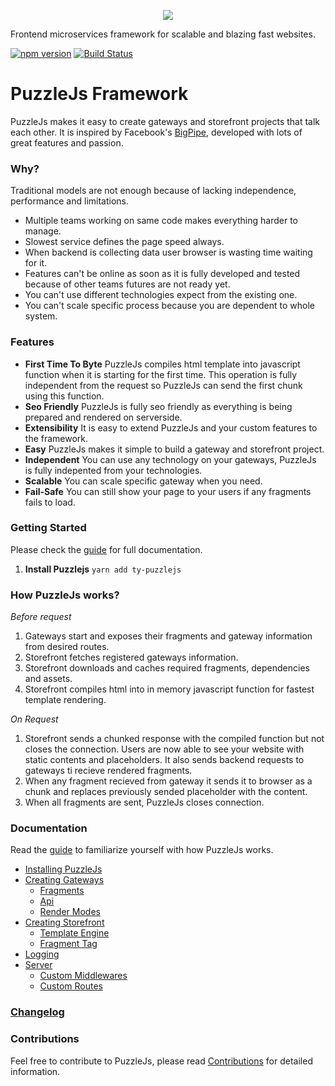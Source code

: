 <p align="center">
    <img src="https://image.ibb.co/jM29on/puzzlelogo.png"/>
    <p style="text-aling: center;">Frontend microservices framework for scalable and blazing fast websites.</p>
</p>

[![npm version](https://badge.fury.io/js/ty-puzzlejs.svg)](https://www.npmjs.com/package/ty-puzzlejs) [![Build Status](https://travis-ci.com/Acanguven/Puzzle-Reworked.svg?token=P2s8WVyVNPJgtfCf4E5i&branch=master)](https://travis-ci.com/Acanguven/Puzzle-Reworked)
# PuzzleJs Framework

PuzzleJs makes it easy to create gateways and storefront projects that talk each other. It is inspired by Facebook's [BigPipe](https://www.facebook.com/notes/facebook-engineering/bigpipe-pipelining-web-pages-for-high-performance/389414033919/), developed with lots of great features and passion.

### Why?
Traditional models are not enough because of lacking independence, performance and limitations.
* Multiple teams working on same code makes everything harder to manage.
* Slowest service defines the page speed always.
* When backend is collecting data user browser is wasting time waiting for it.
* Features can't be online as soon as it is fully developed and tested because of other teams futures are not ready yet.
* You can't use different technologies expect from the existing one.
* You can't scale specific process because you are dependent to whole system.

### Features
* **First Time To Byte** PuzzleJs compiles html template into javascript function when it is starting for the first time. This operation is fully independent from the request so PuzzleJs can send the first chunk using this function.
* **Seo Friendly** PuzzleJs is fully seo friendly as everything is being prepared and rendered on serverside.
* **Extensibility** It is easy to extend PuzzleJs and your custom features to the framework.
* **Easy** PuzzleJs makes it simple to build a gateway and storefront project.
* **Independent** You can use any technology on your gateways, PuzzleJs is fully indepented from your technologies.
* **Scalable** You can scale specific gateway when you need.
* **Fail-Safe** You can still show your page to your users if any fragments fails to load.

### Getting Started
Please check the [guide](./docs/guide.md) for full documentation.

1. **Install Puzzlejs**
`yarn add ty-puzzlejs`


### How PuzzleJs works?

*Before request*
1. Gateways start and exposes their fragments and gateway information from desired routes.
2. Storefront fetches registered gateways information.
3. Storefront downloads and caches required fragments, dependencies and assets.
4. Storefront compiles html into in memory javascript function for fastest template rendering.

*On Request*
1. Storefront sends a chunked response with the compiled function but not closes the connection. Users are now able to see your website with static contents and placeholders. It also sends backend requests to gateways ti recieve rendered fragments.
2. When any fragment recieved from gateway it sends it to browser as a chunk and replaces previously sended placeholder with the content.
3. When all fragments are sent, PuzzleJs closes connection.

### Documentation
Read the [guide](./docs/guide.md) to familiarize yourself with how PuzzleJs works.

* [Installing PuzzleJs](./docs/guide.md#installing-puzzlejs)
* [Creating Gateways](./docs/guide.md#creating-gateways)
    * [Fragments](./docs/guide.md#fragments)
    * [Api](./docs/guide.md#api)
    * [Render Modes](./docs/guide.md#render-modes)
* [Creating Storefront](./docs/guide.md#creating-storefront)
    * [Template Engine](./docs/guide.md#template-engine)
    * [Fragment Tag](./docs/guide.md#fragment-tag)
* [Logging](./docs/guide.md#template)
* [Server](./docs/guide.md#server)
    * [Custom Middlewares](./docs/guide.md#middlewares)
    * [Custom Routes](./docs/guide.md#custom-routes)

### [Changelog](./CHANGELOG.md)

### Contributions
Feel free to contribute to PuzzleJs, please read [Contributions](./docs/contributions.md) for detailed information.

